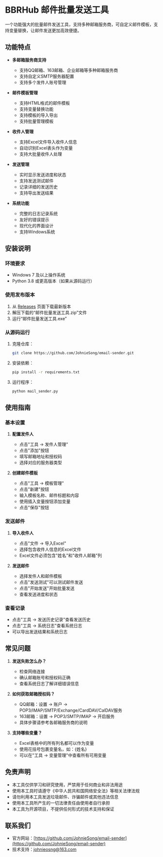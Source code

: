 # BBRHub 邮件批量发送工具

一个功能强大的批量邮件发送工具，支持多种邮箱服务商，可自定义邮件模板，支持变量替换，让邮件发送更加高效便捷。

## 功能特点

- **多邮箱服务商支持**
  - 支持QQ邮箱、163邮箱、企业邮箱等多种邮箱服务商
  - 支持自定义SMTP服务器配置
  - 支持多个发件人账号管理

- **邮件模板管理**
  - 支持HTML格式的邮件模板
  - 支持变量替换功能
  - 支持模板的导入导出
  - 支持批量管理模板

- **收件人管理**
  - 支持Excel文件导入收件人信息
  - 自动识别Excel表头作为变量
  - 支持大批量收件人处理

- **发送管理**
  - 实时显示发送进度和状态
  - 支持发送测试邮件
  - 记录详细的发送历史
  - 支持导出发送结果

- **系统功能**
  - 完整的日志记录系统
  - 友好的错误提示
  - 现代化的界面设计
  - 支持Windows系统

## 安装说明

### 环境要求
- Windows 7 及以上操作系统
- Python 3.8 或更高版本（如果从源码运行）

### 使用发布版本
1. 从 [Releases](https://github.com/JohnieSong/email-sender/releases) 页面下载最新版本
2. 解压下载的“邮件批量发送工具.zip”文件
3. 运行“邮件批量发送工具.exe”

### 从源码运行
1. 克隆仓库：
   ```bash
   git clone https://github.com/JohnieSong/email-sender.git
   ```

2. 安装依赖：
   ```bash
   pip install -r requirements.txt
   ```

3. 运行程序：
   ```bash
   python mail_sender.py
   ```

## 使用指南

### 基本设置
1. **配置发件人**
   - 点击"工具 -> 发件人管理"
   - 点击"添加"按钮
   - 填写邮箱地址和授权码
   - 选择对应的服务器类型

2. **创建邮件模板**
   - 点击"工具 -> 模板管理"
   - 点击"新建"按钮
   - 输入模板名称、邮件标题和内容
   - 使用插入变量按钮添加变量
   - 点击"保存"按钮

### 发送邮件
1. **导入收件人**
   - 点击"文件 -> 导入Excel"
   - 选择包含收件人信息的Excel文件
   - Excel文件必须包含"姓名"和"收件人邮箱"列

2. **发送邮件**
   - 选择发件人和邮件模板
   - 点击"发送测试"可以测试邮件发送
   - 点击"开始发送"开始批量发送
   - 查看发送进度和状态

### 查看记录
- 点击"工具 -> 发送历史记录"查看发送历史
- 点击"工具 -> 系统日志"查看系统日志
- 可以导出发送结果和系统日志

## 常见问题

1. **发送失败怎么办？**
   - 检查网络连接
   - 确认邮箱账号和授权码正确
   - 查看系统日志了解详细错误信息

2. **如何获取邮箱授权码？**
   - QQ邮箱：设置 -> 账户 -> POP3/IMAP/SMTP/Exchange/CardDAV/CalDAV服务
   - 163邮箱：设置 -> POP3/SMTP/IMAP -> 开启服务
   - 具体步骤请参考各邮箱服务商的说明

3. **支持哪些变量？**
   - Excel表格中的所有列名都可以作为变量
   - 使用花括号包裹变量名，如：{姓名}
   - 可以在"工具 -> 变量管理"中查看所有可用变量

## 免责声明

- 本工具仅供学习和研究使用，严禁用于任何商业和非法用途
- 使用本工具时请遵守《中华人民共和国网络安全法》等相关法律法规
- 请勿利用本工具发送垃圾邮件、诈骗邮件或其他违法信息
- 使用本工具所产生的一切法律责任由使用者自行承担
- 本工具为开源项目，不提供任何形式的技术支持和保证

## 联系我们

- 官方网站：[https://github.com/JohnieSong/email-sender](https://github.com/JohnieSong/email-sender)
- 技术支持：[johnieosng@163.com](johnieosng@163.com) 